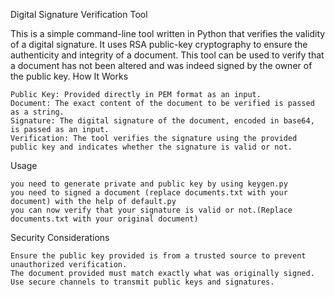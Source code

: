 Digital Signature Verification Tool

This is a simple command-line tool written in Python that verifies the validity of a digital signature. It uses RSA public-key cryptography to ensure the authenticity and integrity of a document. This tool can be used to verify that a document has not been altered and was indeed signed by the owner of the public key.
How It Works

    Public Key: Provided directly in PEM format as an input.
    Document: The exact content of the document to be verified is passed as a string.
    Signature: The digital signature of the document, encoded in base64, is passed as an input.
    Verification: The tool verifies the signature using the provided public key and indicates whether the signature is valid or not.

Usage

    you need to generate private and public key by using keygen.py
    you need to signed a document (replace documents.txt with your document) with the help of default.py
    you can now verify that your signature is valid or not.(Replace documents.txt with your original document)

Security Considerations

    Ensure the public key provided is from a trusted source to prevent unauthorized verification.
    The document provided must match exactly what was originally signed.
    Use secure channels to transmit public keys and signatures.
